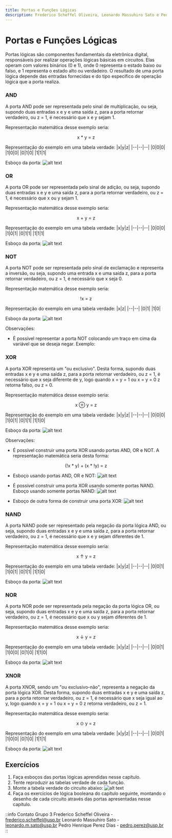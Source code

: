 ```yaml
---
title: Portas e Funções Lógicas
description: Frederico Scheffel Oliveira, Leonardo Massuhiro Sato e Pedro Henrique Perez Dias
---
```



# Portas e Funções Lógicas

Portas lógicas são componentes fundamentais da eletrônica digital, responsáveis por realizar operações lógicas básicas em circuitos. Elas operam com valores binários (0 e 1), onde 0 representa o estado baixo ou falso, e 1 representa o estado alto ou verdadeiro. O resultado de uma porta lógica depende das entradas fornecidas e do tipo específico de operação lógica que a porta realiza.


### AND
A porta AND pode ser representada pelo sinal de multiplicação, ou seja, supondo duas entradas x e y e uma saída z, para a porta retornar verdadeiro, ou z = 1, é necessário que x e y sejam 1.

Representação matemática desse exemplo seria:
<p align="center">x * y = z</p>

Representação do exemplo em uma tabela verdade:
|x|y|z|
|--|--|--|
|0|0|0|
|1|0|0|
|0|1|0|
|1|1|1|

Esboço da porta:
![alt text](https://blogger.googleusercontent.com/img/b/R29vZ2xl/AVvXsEjh8CoHVtqiI8GR7jAvvsc8uvdYvQM86QL-m7f634MTdHkM1yWofUw4onI0rQFP_zKm3cnvU2wxp12jR6O__sxLfViU3mQyx8JguGvxHNomSH0XFds8SpV3NYYoDZ7bp64CodTLxJh0Jh4/s477/logicgate-14.png)

### OR
A porta OR pode ser representada pelo sinal de adição, ou seja, supondo duas entradas x e y e uma saída z, para a porta retornar verdadeiro, ou z = 1, é necessário que x ou y sejam 1.

Representação matemática desse exemplo seria:
<p align="center">x + y = z</p>

Representação do exemplo em uma tabela verdade:
|x|y|z|
|--|--|--|
|0|0|0|
|1|0|1|
|0|1|1|
|1|1|1|

Esboço da porta:
![alt text](https://blogger.googleusercontent.com/img/b/R29vZ2xl/AVvXsEi8ITpHeUBtoVI1QtJ9W34X7CoXGcR4jwdImHJASvpDBIqb-NnNMQE6HLOautusHx0QKASSvGw2PGYuEI68LhmKND2mq_Ge727McNo4uUchnIIU38O7JOZTIFT8x2BKkH8qhGj9UKspVJ0/s466/logicgate-15.png)

### NOT
A porta NOT pode ser representada pelo sinal de exclamação e representa a inversão, ou seja, supondo uma entrada x e uma saída z, para a porta retornar verdadeiro, ou z = 1, é necessário que x seja 0.

Representação matemática desse exemplo seria:
<p align="center">!x = z</p>

Representação do exemplo em uma tabela verdade:
|x|z|
|--|--|
|0|1|
|1|0|

Esboço da porta:
![alt text](https://encrypted-tbn0.gstatic.com/images?q=tbn:ANd9GcQl_9DhBPYmCY6s3S5A-FfMOf56omd3UNoiuw&s)

Observações:
- É possível representar a porta NOT colocando um traço em cima da variável que se deseja negar. Exemplo: 

### XOR
A porta XOR representa um "ou exclusivo". Desta forma, supondo duas entradas x e y e uma saída z, para a porta retornar verdadeiro, ou z = 1, é necessário que x seja diferente de y, logo quando x = y = 1 ou x = y = 0 z retorna falso, ou z = 0.

Representação matemática desse exemplo seria:
<p align="center">x ⊕ y = z</p>

Representação do exemplo em uma tabela verdade:
|x|y|z|
|--|--|--|
|0|0|0|
|1|0|1|
|0|1|1|
|1|1|0|

Esboço da porta:
![alt text](https://upload.wikimedia.org/wikipedia/commons/c/c9/Logic-gate-xor-us.png)

Observações:
- É possível construir uma porta XOR usando portas AND, OR e NOT. A representação matemática seria desta forma:
<p align="center">(!x * y) + (x * !y) = z</p>

- Esboço usando portas AND, OR e NOT:
![alt text](https://cdn.sparkfun.com/assets/learn_tutorials/2/1/6/43-xor_circuit.png)

- É possível construir uma porta XOR usando somente portas NAND. Esboço usando somente portas NAND:
![alt text](https://www.gsnetwork.com/wp-content/uploads/2023/01/xor-gate-made-with-nand-gates.jpg)

- Esboço de outra forma de construir uma porta XOR:
![alt text](https://cdn1.byjus.com/wp-content/uploads/2020/06/xor-equivalent-circuit.png)

### NAND
A porta NAND pode ser representado pela negação da porta lógica AND, ou seja, supondo duas entradas x e y e uma saída z, para a porta retornar verdadeiro, ou z = 1, é necessário que x e y sejam diferentes de 1.

Representação matemática desse exemplo seria:
<p align="center">x ↑ y = z</p>

Representação do exemplo em uma tabela verdade:
|x|y|z|
|--|--|--|
|0|0|1|
|1|0|1|
|0|1|1|
|1|1|0|

Esboço da porta:
![alt text](https://media.rs-online.com/image/upload/w_620,h_413,c_crop,c_pad,b_white,f_auto,q_auto/dpr_auto/v1482269960/R0442892-03.jpg)

### NOR
A porta NOR pode ser representada pela negação da porta lógica OR, ou seja, supondo duas entradas x e y e uma saída z, para a porta retornar verdadeiro, ou z = 1, é necessário que x ou y sejam diferentes de 1.

Representação matemática desse exemplo seria:
<p align="center">x ↓ y = z</p>

Representação do exemplo em uma tabela verdade:
|x|y|z|
|--|--|--|
|0|0|1|
|1|0|0|
|0|1|0|
|1|1|0|

Esboço da porta:
![alt text](https://lh6.googleusercontent.com/unXnCZU5_qDS8gcGAAtBl_a7SW_C19c1p4ffWJDIyMaUo8LdsF-aBNmqyEBF5nHs9Cykcg3XPViSWzLVaWH6DsAjvUupzBet5zdTMnggVbyKLzCzSFh-Y8dzQ3OcyV93fzXnC52bNEHgAfzh60XL0PE)

### XNOR
A porta XNOR, sendo um "ou exclusivo-não", representa a negação da porta lógica XOR. Desta forma, supondo duas entradas x e y e uma saída z, para a porta retornar verdadeiro, ou z = 1, é necessário que x seja igual ao y, logo quando x = y = 1 ou x = y = 0 z retorna verdadeiro, ou z = 1.

Representação matemática desse exemplo seria:
<p align="center">x ⊙ y = z</p>

Representação do exemplo em uma tabela verdade:
|x|y|z|
|--|--|--|
|0|0|1|
|1|0|0|
|0|1|0|
|1|1|1|

Esboço da porta:
![alt text](https://upload.wikimedia.org/wikipedia/commons/9/9b/Logic-gate-xnor-us.png)


## Exercícios
1. Faça esboços das portas lógicas aprendidas nesse capítulo.
2. Tente reproduzir as tabelas verdade de cada função.
3. Monte a tabela verdade do circuito abaixo:
![alt text](https://hermes.dio.me/assets/articles/6745fd09-934b-423b-958f-aff2d9505c94.jpg)
4. Faça os exercícios de lógica booleana do capítulo seguinte, montando o desenho de cada circuito através das portas apresentadas nesse capítulo.

::info Contato
Grupo 3
Frederico Scheffel Oliveira - frederico.scheffel@usp.br
Leonardo Massuhiro Sato - leonardo.m.sato@usp.br
Pedro Henrique Perez Dias - pedro.perez@usp.br
::
